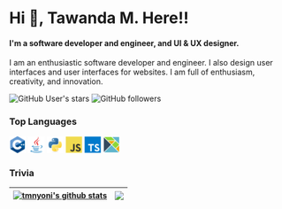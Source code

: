 # Hi 👋, Tawanda M. Here!!

#### I'm a software developer and engineer, and UI & UX designer.

<p>
I am an enthusiastic software developer and engineer. I also design user interfaces and user interfaces for websites.
I am full of enthusiasm, creativity, and innovation. 
</p>

![GitHub User's stars](https://img.shields.io/github/stars/tmnyoni?affiliations=OWNER&logo=GitHub&logoColor=white)
![GitHub followers](https://img.shields.io/github/followers/tmnyoni?logo=GitHub&logoColor=white)
<br/>

### Top Languages
<img src="https://github.com/devicons/devicon/blob/master/icons/cplusplus/cplusplus-original.svg" alt="C++" height="30" width="30" /> <img src="https://github.com/devicons/devicon/blob/master/icons/java/java-original.svg" alt="Java" height="30" width="30" /> 
<img src="https://github.com/devicons/devicon/blob/master/icons/python/python-original.svg" alt="Python" height="30" width="30" /> <img src="https://github.com/devicons/devicon/blob/master/icons/javascript/javascript-original.svg" alt="JavaScript" height="30" width="30" />
<img src="https://github.com/devicons/devicon/blob/master/icons/typescript/typescript-original.svg" alt="TypeScript" height="30" width="30" />
<img src="https://github.com/devicons/devicon/blob/master/icons/elm/elm-original.svg" alt="Elm" height="30" width="30" /> 
<br>


### Trivia
| <a href="https://github.com/tmnyoni"><img align="center" src="https://github-readme-stats.vercel.app/api?username=tmnyoni&show_icons=true&include_all_commits=true&theme=dracula&hide_border=true" alt="tmnyoni's github stats" /></a> | <a href="https://github.com/tmnyoni"><img align="center" src="https://github-readme-stats.vercel.app/api/top-langs/?username=tmnyoni&layout=compact&theme=dracula&hide_border=true" /></a> |
| ------------- | ------------- |
